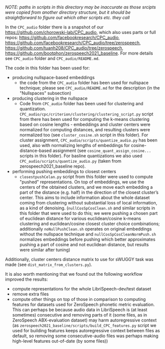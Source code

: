 
*NOTE: paths in scripts in this directory may be inaccurate as those srcipts were copied from another directory structure, but it should be straightforward to figure out which other scripts etc. they call*

In the `CPC_audio` folder there is a snapshot of our <https://github.com/chorowski-lab/CPC_audio>, which also uses parts or full repos: <https://github.com/facebookresearch/CPC_audio>, <https://github.com/facebookresearch/CPC_audio/tree/zerospeech>, <https://github.com/tuanh208/CPC_audio/tree/zerospeech>,  <https://github.com/bootphon/zerospeech2021_baseline>. For more details see `CPC_audio` folder and `CPC_audio/README.md`.

The code in this folder has been used for:
  - producing nullspace-based embeddings
     - the code from the `CPC_audio` folder has been used for nullspace technique; please see `CPC_audio/README.md` for the description (in the "Nullspaces" subsection)
  - producing clustering in the nullspace
    - Code from `CPC_audio` folder has been used for clustering and quantization. `CPC_audio/cpc/criterion/clustering/clustering_script.py` script from there has been used for computing the k-means clustering based on cosine lengths - embeddings and cluster centers were normalized for computing distances, and resulting clusters were normalized too (see `cluster_cosine.sh` script in this folder). For cluster assignment, `CPC_audio/scripts/quantize_audio.py` has been used, also with normalizing lengths of embeddings for cosine-distance-based assignment (see `cosine_quant_assign_cosine...` scripts in this folder). For basline quantizations we also used `CPC_audio/scripts/quantize_audio.py` (taken from zerospeech2021_baseline repo).
  - performing pushing embeddings to closest centers 
    - `closestpushCelan.py` script from this folder were used to compute "pushed" representations. On top of embeddings, we use the centers of the obtained clusters, and we move each embedding a part of the distance (e.g. half) in the direction of the closest cluster’s center. This aims to include information about the whole dataset coming from clustering without substantial loss of local information, as a kind of denoising. (`nullCosSpCosClean.sh` and similar scripts in this folder that were used to do this; we were pushing a chosen part of euclidean distance for various euclidean/cosine k-means clustering and euclidean/cosine closest cluster choice combinations; additionally `noNullPushClean.sh` operates on original embeddings without the nullspace technique and `nullCosSpCosCleanNormPush.sh` normalizes embeddings before pushing which better approximates pushing a part of cosine and not euclidean distance, but results were similar after tuning)
    
Additionally, cluster centers distance matrix to use for sWUGGY task was made (see `dist_matrix_from_clusters.py`).

It is also worth mentioning that we found out the following workflow improved the results:
 - compute representations for the whole LibriSpeech-dev/test dataset
 - remove extra files
 - compute other things on top of those
in comparison to computing features for datasets used for ZeroSpeech phonetic metric evaluation. This can perhaps be because audio data in LibriSpeech is (at least sometimes) consecutive and removing parts of it (some files, as in ZeroSpeech ABX-evaluation dataset) may harm autoregressive context (as `zerospeech2021_baseline/scripts/build_CPC_features.py` script we used for building features keeps autoregressive context between files as default, so removing some consecutive-audio files was perhaps making high-level features out-of-date (by some files))
